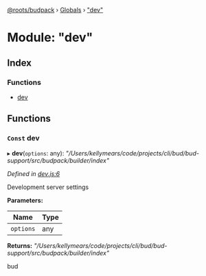 [@roots/budpack](../README.md) › [Globals](../globals.md) › ["dev"](_dev_.md)

# Module: "dev"

## Index

### Functions

* [dev](_dev_.md#const-dev)

## Functions

### `Const` dev

▸ **dev**(`options`: any): *"/Users/kellymears/code/projects/cli/bud/bud-support/src/budpack/builder/index"*

*Defined in [dev.js:6](https://github.com/roots/bud-support/blob/5f43850/src/budpack/builder/api/dev.js#L6)*

Development server settings

**Parameters:**

Name | Type |
------ | ------ |
`options` | any |

**Returns:** *"/Users/kellymears/code/projects/cli/bud/bud-support/src/budpack/builder/index"*

bud

